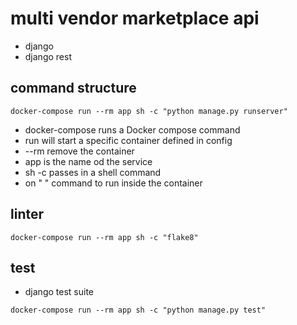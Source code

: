 # multi vendor marketplace api

- django
- django rest

## command structure

```
docker-compose run --rm app sh -c "python manage.py runserver"
```

- docker-compose runs a Docker compose command
- run will start a specific container defined in config
- --rm remove the container
- app is the name od the service
- sh -c passes in a shell command
- on " " command to run inside the container

## linter

```
docker-compose run --rm app sh -c "flake8"
```

## test

- django test suite

```
docker-compose run --rm app sh -c "python manage.py test"
```
